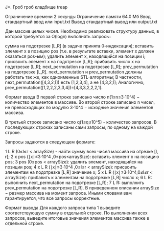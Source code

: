 J*. Гроб гроб кладбище treap

Ограничение времени	2 секунды
Ограничение памяти	64.0 Мб
Ввод	стандартный ввод или input.txt
Вывод	стандартный вывод или output.txt

Дан массив целых чисел. Необходимо реализовать структуру данных, в которой требуется за O(logn) выполнять запросы:

сумма на подотрезке [L,R] (в задаче принята 0-индексация);
вставить элемент x в позицию pos (т.е. в результате вставки, элемент x должен оказаться pos-ым);
удалить элемент x, находящийся на позиции i;
присвоить элемент x на подотрезке [L,R];
прибавить число x на подотрезке [L,R];
next_permutation на подотрезке [L,R];
prev_permutation на подотрезке [L,R].
next_permutation и prev_permutation должны работать так же, как одноименные STL-алгоритмы; В частности, next_permutation([4,3,2,1]) есть [1,2,3,4], а не [4,3,2,1]; Аналогично, prev_permutation([1,2,2,2,3,3,4])=[4,3,3,2,2,2,1].

Формат ввода
В первой строке записано число n(1≤n≤3⋅10^4) − количество элементов в массиве. Во второй строке записано n чисел, не превосходящих по модулю 3⋅10^4 − исходные значения элементов массива.

В третьей строке записано число q(1≤q≤10^5) - количество запросов. В последующих строках записаны сами запросы, по одному на каждой строке.

Запросы задаются в следующем формате:

1 L R (0≤l≤r < arraySize) - найти сумму всех чисел массива на отрезке [l, r];
2 x pos (∣x∣≤3⋅10^4 ,0≤pos≤arraySize): вставить элемент x на позицию pos;
3 pos (0≤pos < arraySize): удалить элемент, находящийся на позиции pos;
4 x L R (∣x∣≤3⋅10^4 ,0≤l≤r < arraySize): присвоить элементам на подотрезке 
[L,R] значение x;
5 x L R (∣x∣≤3⋅10^4,0≤l≤r < arraySize): прибавить к элементам на подотрезке [L,R] число x;
6 L R: выполнить next_permutation на подотрезке [L,R];
7 L R: выполнить prev_permutation на подотрезке [L,R].
В приведенном описании arraySize − размер массива на момент запроса. Иными словами вам гарантируется, что все запросы корректные.

Формат вывода
Для каждого запроса типа 1 выведите соответствующую сумму в отдельной строке. По выполнении всех запросов, выведите итоговые значения элементов массива также в отдельной строке.